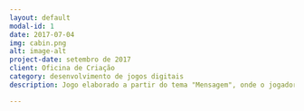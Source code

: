 ```yaml
---
layout: default
modal-id: 1
date: 2017-07-04
img: cabin.png
alt: image-alt
project-date: setembro de 2017
client: Oficina de Criação
category: desenvolvimento de jogos digitais
description: Jogo elaborado a partir do tema "Mensagem", onde o jogador tem que ter noções desse novo conhecimento do século XXI que são os memes. Link: <a href="https://alex-alves.github.io/AOD/">Desafio dos Memes</a>.

---
```

